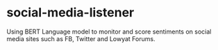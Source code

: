 # social-media-listener

Using BERT Language model to monitor and score sentiments on social media sites such as FB, Twitter and Lowyat Forums.
